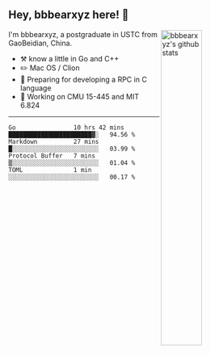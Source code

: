 ## Hey, bbbearxyz here! :wave:

<img align="right" alt="bbbearxyz's github stats" width="40%" src="https://github-readme-stats.vercel.app/api?username=bbbearxyz&show_icons=true">

I'm bbbearxyz, a postgraduate in USTC from GaoBeidian, China.

-   :hammer_and_pick:    know a little in Go and C++
-   :pencil2: Mac OS / Clion
-   :seedling: Preparing for developing a RPC in C language 
-   :thinking: Working on CMU 15-445 and MIT 6.824
---
<!--START_SECTION:waka-->
```text
Go                10 hrs 42 mins  ███████████████████████▓░   94.56 % 
Markdown          27 mins         █░░░░░░░░░░░░░░░░░░░░░░░░   03.99 % 
Protocol Buffer   7 mins          ▒░░░░░░░░░░░░░░░░░░░░░░░░   01.04 % 
TOML              1 min           ░░░░░░░░░░░░░░░░░░░░░░░░░   00.17 % 
```
<!--END_SECTION:waka-->
